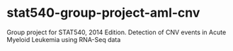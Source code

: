 stat540-group-project-aml-cnv
=============================

Group project for STAT540, 2014 Edition. Detection of CNV events in Acute Myeloid Leukemia using RNA-Seq data
